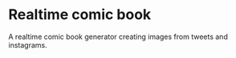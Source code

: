 Realtime comic book
===================
A realtime comic book generator creating images from tweets and instagrams.
